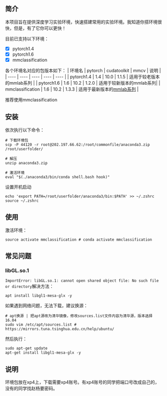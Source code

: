 
## 简介
本项目旨在提供深度学习实验环境，快速搭建常用的实验环境。我知道你搭环境很快，但是，有了它你可以更快！

<!--
特性
* 十几分钟即可搭建好深度学习环境
* 再也不用为网不好,pytorch包安装不上发愁了
* 再也不用为mmcv装上后,版本不对而伤脑筋了
-->

目前已支持以下环境：
- [x] pytorch1.4
- [x] pytorch1.6
- [x] mmclassification

各个环境名对应的包版本如下：
|  环境名            | pytorch | cudatoolkit | mmcv | 说明 |
|  ---- | ---- | ---- | ---- | ---- |
| pytorch1.4        | 1.4  | 10.0 | 1.1.5 | 适用于较老版本的mmlab系列 |
| pytorch1.6        | 1.6  | 10.2 | 1.2.0 | 适用于较新版本的mmlab系列|
| mmclassification  | 1.6  | 10.2 | 1.3.3 | 适用于最新版本的[mmlab系列](https://github.com/open-mmlab) |

<!--
各个环境名对应的包版本如下：
|  环境名            | pytorch | cudatoolkit | mmcv | 说明 |
|  ---- | ---- | ---- | ---- | ---- |
| pytorch1.4        | 1.4  | 10.0 | 1.1.5 | 适用于较老版本的mmlab系列 |
| pytorch1.6        | 1.6  | 10.2 | 1.2.0 | 适用于较新版本的[mmdetection](https://github.com/open-mmlab/mmdetection)和[mmsegmentation](https://github.com/open-mmlab/mmsegmentation)|
| mmclassification  | 1.6  | 10.2 | 1.3.3 | 适用于[mmclassification](https://github.com/open-mmlab/mmclassification) |
-->

推荐使用mmclassification


## 安装

依次执行以下命令：
```
# 下载环境包
scp -P 44120 -r root@202.197.66.62:/root/commonfile/anaconda3.zip /root/userfolder/

# 解压
unzip anaconda3.zip

# 激活环境
eval "$(./anaconda3/bin/conda shell.bash hook)"
```

设置开机启动
```
echo 'export PATH=/root/userfolder/anaconda3/bin:$PATH' >> ~/.zshrc
source ~/.zshrc
```

## 使用

激活环境：
```
source activate mmclassification # conda activate mmclassification
```


## 常见问题

<!--
### 重启后无base环境

重新激活环境：
```
cd userfolder
eval "$(./anaconda3/bin/conda shell.bash hook)"
```
-->

### libGL.so.1
`ImportError: libGL.so.1: cannot open shared object file: No such file or directory`解决方法：

```
apt install libgl1-mesa-glx -y
```

如果遇到网络问题，无法下载，建议换源：
```
# apt换源 | 把apt源改为清华镜像，修改sources.list文件内容为清华源，版本选择16.04
sudo vim /etc/apt/sources.list # https://mirrors.tuna.tsinghua.edu.cn/help/ubuntu/
```
然后执行：
```
sudo apt-get update
apt-get install libgl1-mesa-glx -y
```


## 说明
环境包放在xp4上，下载需要xp4账号。有xp4账号的同学把端口号改成自己的，没有的同学找赵杨要密码。


<!--
## TODO
pycharm专业版 | 代码同步服务器教程
git版本管理教程
ddr | idird 数据集介绍、特点、难点
tct 数据集介绍、划分、特点、难点
-->
